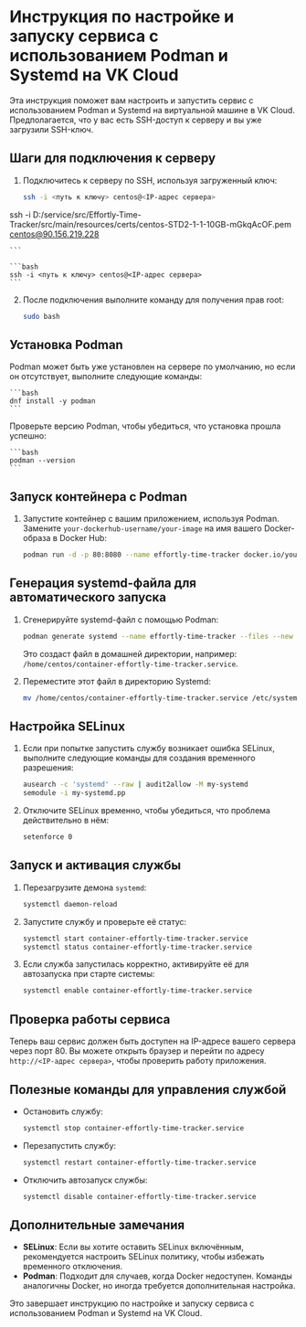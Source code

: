
# Инструкция по настройке и запуску сервиса с использованием Podman и Systemd на VK Cloud

Эта инструкция поможет вам настроить и запустить сервис с использованием Podman и Systemd на виртуальной машине в VK Cloud. Предполагается, что у вас есть SSH-доступ к серверу и вы уже загрузили SSH-ключ.

## Шаги для подключения к серверу

1. Подключитесь к серверу по SSH, используя загруженный ключ:

    ```bash
    ssh -i <путь к ключу> centos@<IP-адрес сервера>
ssh -i D:/service/src/Effortly-Time-Tracker/src/main/resources/certs/centos-STD2-1-1-10GB-mGkqAcOF.pem centos@90.156.219.228

    ```

    ```bash
    ssh -i <путь к ключу> centos@<IP-адрес сервера>
    ```
   
2. После подключения выполните команду для получения прав root:

    ```bash
    sudo bash
    ```

## Установка Podman

Podman может быть уже установлен на сервере по умолчанию, но если он отсутствует, выполните следующие команды:

    ```bash
    dnf install -y podman
    ```

Проверьте версию Podman, чтобы убедиться, что установка прошла успешно:

    ```bash
    podman --version
    ```

## Запуск контейнера с Podman

1. Запустите контейнер с вашим приложением, используя Podman. Замените `your-dockerhub-username/your-image` на имя вашего Docker-образа в Docker Hub:

    ```bash
    podman run -d -p 80:8080 --name effortly-time-tracker docker.io/your-dockerhub-username/effortly-time-tracker:latest
    ```

## Генерация systemd-файла для автоматического запуска

1. Сгенерируйте systemd-файл с помощью Podman:

    ```bash
    podman generate systemd --name effortly-time-tracker --files --new
    ```

    Это создаст файл в домашней директории, например: `/home/centos/container-effortly-time-tracker.service`.

2. Переместите этот файл в директорию Systemd:

    ```bash
    mv /home/centos/container-effortly-time-tracker.service /etc/systemd/system/
    ```

## Настройка SELinux

1. Если при попытке запустить службу возникает ошибка SELinux, выполните следующие команды для создания временного разрешения:

    ```bash
    ausearch -c 'systemd' --raw | audit2allow -M my-systemd
    semodule -i my-systemd.pp
    ```

2. Отключите SELinux временно, чтобы убедиться, что проблема действительно в нём:

    ```bash
    setenforce 0
    ```

## Запуск и активация службы

1. Перезагрузите демона `systemd`:

    ```bash
    systemctl daemon-reload
    ```

2. Запустите службу и проверьте её статус:

    ```bash
    systemctl start container-effortly-time-tracker.service
    systemctl status container-effortly-time-tracker.service
    ```

3. Если служба запустилась корректно, активируйте её для автозапуска при старте системы:

    ```bash
    systemctl enable container-effortly-time-tracker.service
    ```

## Проверка работы сервиса

Теперь ваш сервис должен быть доступен на IP-адресе вашего сервера через порт 80. Вы можете открыть браузер и перейти по адресу `http://<IP-адрес сервера>`, чтобы проверить работу приложения.

## Полезные команды для управления службой

- Остановить службу:

    ```bash
    systemctl stop container-effortly-time-tracker.service
    ```

- Перезапустить службу:

    ```bash
    systemctl restart container-effortly-time-tracker.service
    ```

- Отключить автозапуск службы:

    ```bash
    systemctl disable container-effortly-time-tracker.service
    ```

## Дополнительные замечания

- **SELinux**: Если вы хотите оставить SELinux включённым, рекомендуется настроить SELinux политику, чтобы избежать временного отключения.
- **Podman**: Подходит для случаев, когда Docker недоступен. Команды аналогичны Docker, но иногда требуется дополнительная настройка.

Это завершает инструкцию по настройке и запуску сервиса с использованием Podman и Systemd на VK Cloud.
